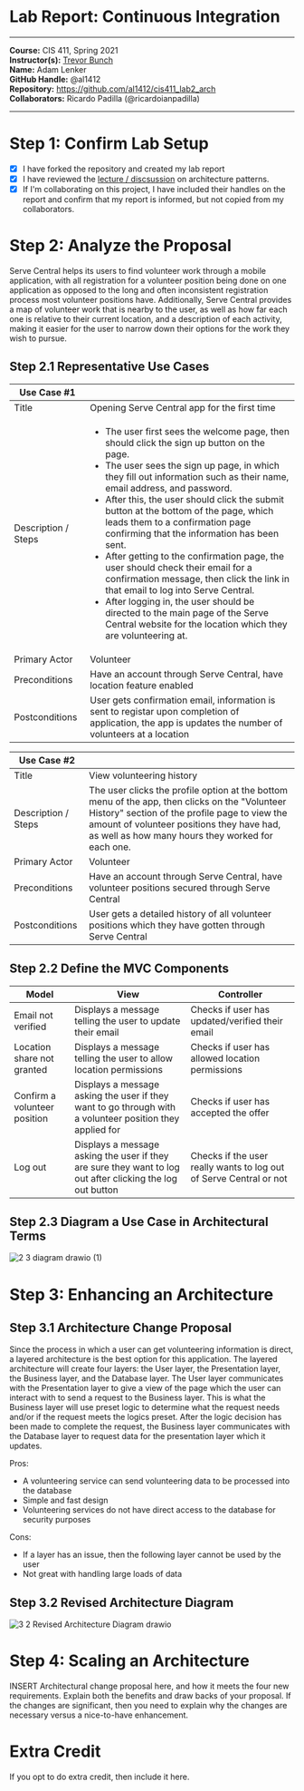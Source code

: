 # Lab Report: Continuous Integration
___
**Course:** CIS 411, Spring 2021  
**Instructor(s):** [Trevor Bunch](https://github.com/trevordbunch)  
**Name:** Adam Lenker    
**GitHub Handle:** @al1412  
**Repository:** https://github.com/al1412/cis411_lab2_arch  
**Collaborators:** Ricardo Padilla (@ricardoianpadilla)    
___

# Step 1: Confirm Lab Setup
- [X] I have forked the repository and created my lab report
- [X] I have reviewed the [lecture / discsussion](../assets/04p1_SolutionArchitectures.pdf) on architecture patterns.
- [X] If I'm collaborating on this project, I have included their handles on the report and confirm that my report is informed, but not copied from my collaborators.

# Step 2: Analyze the Proposal
Serve Central helps its users to find volunteer work through a mobile application, with all registration for a volunteer position being done on one application as opposed to the long and often inconsistent registration process most volunteer positions have. Additionally, Serve Central provides a map of volunteer work that is nearby to the user, as well as how far each one is relative to their current location, and a description of each activity, making it easier for the user to narrow down their options for the work they wish to pursue.    

## Step 2.1 Representative Use Cases  

| Use Case #1 | |
|---|---|
| Title | Opening Serve Central app for the first time |
| Description / Steps | <ul><li> The user first sees the welcome page, then should click the sign up button on the page.</li><li> The user sees the sign up page, in which they fill out information such as their name, email address, and password. </li><li> After this, the user should click the submit button at the bottom of the page, which leads them to a confirmation page confirming that the information has been sent. </li><li> After getting to the confirmation page, the user should check their email for a confirmation message, then click the link in that email to log into Serve Central. </li><li> After logging in, the user should be directed to the main page of the Serve Central website for the location which they are volunteering at. </li></ul> |
| Primary Actor | Volunteer |
| Preconditions | Have an account through Serve Central, have location feature enabled |
| Postconditions | User gets confirmation email, information is sent to registar upon completion of application, the app is updates the number of volunteers at a location |

| Use Case #2 | |
|---|---|
| Title | View volunteering history |
| Description / Steps | The user clicks the profile option at the bottom menu of the app, then clicks on the "Volunteer History" section of the profile page to view the amount of volunteer positions they have had, as well as how many hours they worked for each one. |
| Primary Actor | Volunteer |
| Preconditions | Have an account through Serve Central, have volunteer positions secured through Serve Central |
| Postconditions | User gets a detailed history of all volunteer positions which they have gotten through Serve Central |

## Step 2.2 Define the MVC Components

| Model | View | Controller |
|---|---|---|
| Email not verified | Displays a message telling the user to update their email | Checks if user has updated/verified their email |
| Location share not granted | Displays a message telling the user to allow location permissions | Checks if user has allowed location permissions |
| Confirm a volunteer position | Displays a message asking the user if they want to go through with a volunteer position they applied for | Checks if user has accepted the offer |
| Log out | Displays a message asking the user if they are sure they want to log out after clicking the log out button | Checks if the user really wants to log out of Serve Central or not |

## Step 2.3 Diagram a Use Case in Architectural Terms
![2 3 diagram drawio (1)](https://user-images.githubusercontent.com/97567307/153784356-c4e5be6f-f658-434b-89a3-f517d591fc16.png)


# Step 3: Enhancing an Architecture

## Step 3.1 Architecture Change Proposal
Since the process in which a user can get volunteering information is direct, a layered architecture is the best option for this application. The layered architecture will create four layers: the User layer, the Presentation layer, the Business layer, and the Database layer. The User layer communicates with the Presentation layer to give a view of the page which the user can interact with to send a request to the Business layer. This is what the Business layer will use preset logic to determine what the request needs and/or if the request meets the logics preset. After the logic decision has been made to complete the request, the Business layer communicates with the Database layer to request data for the presentation layer which it updates.    

Pros:    
* A volunteering service can send volunteering data to be processed into the database    
* Simple and fast design    
* Volunteering services do not have direct access to the database for security purposes    

Cons:    
* If a layer has an issue, then the following layer cannot be used by the user     
* Not great with handling large loads of data    

## Step 3.2 Revised Architecture Diagram
![3 2 Revised Architecture Diagram drawio](https://user-images.githubusercontent.com/97567307/153790538-b6a934ab-542f-40f6-9e9b-e712ebfe6a6f.png)


# Step 4: Scaling an Architecture
INSERT Architectural change proposal here, and how it meets the four new requirements.  Explain both the benefits and draw backs of your proposal.  If the changes are significant, then you need to explain why the changes are necessary versus a nice-to-have enhancement.

# Extra Credit
If you opt to do extra credit, then include it here.
